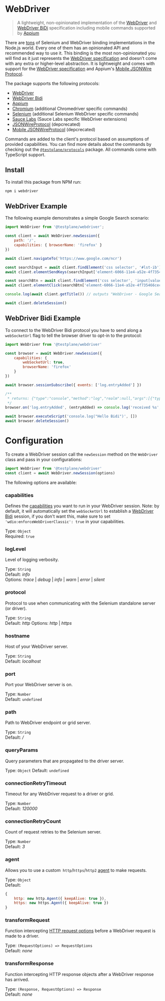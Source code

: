 WebDriver
=========

> A lightweight, non-opinionated implementation of the [WebDriver](https://w3c.github.io/webdriver/webdriver-spec.html) and [WebDriver BiDi](https://w3c.github.io/webdriver-bidi/) specification including mobile commands supported by [Appium](http://appium.io/)

There are [tons](https://github.com/christian-bromann/awesome-selenium#javascript) of Selenium and WebDriver binding implementations in the Node.js world. Every one of them has an opinionated API and recommended way to use it. This binding is the most non-opinionated you will find as it just represents the [WebDriver specification](https://w3c.github.io/webdriver/webdriver-spec.html) and doesn't come with any extra or higher-level abstraction. It is lightweight and comes with support for the [WebDriver specification](https://w3c.github.io/webdriver/webdriver-spec.html) and Appium's [Mobile JSONWire Protocol](https://github.com/appium/appium-base-driver/blob/master/docs/mjsonwp/protocol-methods.md).

The package supports the following protocols:

- [WebDriver](https://w3c.github.io/webdriver/)
- [WebDriver Bidi](https://w3c.github.io/webdriver-bidi/)
- [Appium](http://appium.io/)
- [Chromium](http://chromedriver.chromium.org/) (additional Chromedriver specific commands)
- [Selenium](https://www.selenium.dev/) (additional Selenium WebDriver specific commands)
- [Sauce Labs](https://saucelabs.com/) (Sauce Labs specific WebDriver extensions)
- [JSONWireProtocol](https://github.com/SeleniumHQ/selenium/wiki/JsonWireProtocol) (depcrecated)
- [Mobile JSONWireProtocol](https://github.com/SeleniumHQ/mobile-spec/blob/master/spec-draft.md) (depcrecated)

Commands are added to the client's protocol based on assumptions of provided capabilities. You can find more details about the commands by checking out the [`@testplane/protocols`](https://www.npmjs.com/package/@testplane/protocols) package. All commands come with TypeScript support.

## Install

To install this package from NPM run:

```sh
npm i webdriver
```

## WebDriver Example

The following example demonstrates a simple Google Search scenario:

```js
import WebDriver from '@testplane/webdriver';

const client = await WebDriver.newSession({
    path: '/',
    capabilities: { browserName: 'firefox' }
})

await client.navigateTo('https://www.google.com/ncr')

const searchInput = await client.findElement('css selector', '#lst-ib')
await client.elementSendKeys(searchInput['element-6066-11e4-a52e-4f735466cecf'], 'WebDriver')

const searchBtn = await client.findElement('css selector', 'input[value="Google Search"]')
await client.elementClick(searchBtn['element-6066-11e4-a52e-4f735466cecf'])

console.log(await client.getTitle()) // outputs "WebDriver - Google Search"

await client.deleteSession()
```

## WebDriver Bidi Example

To connect to the WebDriver Bidi protocol you have to send along a `webSocketUrl` flag to tell the browser driver to opt-in to the protocol:

```js
import WebDriver from '@testplane/webdriver'

const browser = await WebDriver.newSession({
    capabilities: {
        webSocketUrl: true,
        browserName: 'firefox'
    }
})

await browser.sessionSubscribe({ events: ['log.entryAdded'] })

/**
 * returns: {"type":"console","method":"log","realm":null,"args":[{"type":"string","value":"Hello Bidi"}],"level":"info","text":"Hello Bidi","timestamp":1657282076037}
 */
browser.on('log.entryAdded', (entryAdded) => console.log('received %s', entryAdded))

await browser.executeScript('console.log("Hello Bidi")', [])
await browser.deleteSession()
```

# Configuration

To create a WebDriver session call the `newSession` method on the `WebDriver` class and pass in your configurations:

```js
import WebDriver from '@testplane/webdriver'
const client = await WebDriver.newSession(options)
```

The following options are available:

### capabilities
Defines the [capabilities](https://w3c.github.io/webdriver/webdriver-spec.html#capabilities) you want to run in your WebDriver session. Note: by default, it will automatically set the `webSocketUrl` to establish a [WebDriver Bidi](https://w3c.github.io/webdriver-bidi/) session, if you don't want this, make sure to set `'wdio:enforceWebDriverClassic': true` in your capabilities.

Type: `Object`<br />
Required: `true`

### logLevel
Level of logging verbosity.

Type: `String`<br />
Default: *info*<br />
Options: *trace* | *debug* | *info* | *warn* | *error* | *silent*

### protocol
Protocol to use when communicating with the Selenium standalone server (or driver).

Type: `String`<br />
Default: *http*
Options: *http* | *https*

### hostname
Host of your WebDriver server.

Type: `String`<br />
Default: *localhost*

### port
Port your WebDriver server is on.

Type: `Number`<br />
Default: `undefined`

### path
Path to WebDriver endpoint or grid server.

Type: `String`<br />
Default: */*

### queryParams
Query parameters that are propagated to the driver server.

Type: `Object`
Default: `undefined`

### connectionRetryTimeout
Timeout for any WebDriver request to a driver or grid.

Type: `Number`<br />
Default: *120000*

### connectionRetryCount
Count of request retries to the Selenium server.

Type: `Number`<br />
Default: *3*

### agent

Allows you to use a custom` http`/`https`/`http2` [agent](https://www.npmjs.com/package/got#agent) to make requests.

Type: `Object`<br />
Default:

```js
{
    http: new http.Agent({ keepAlive: true }),
    https: new https.Agent({ keepAlive: true })
}
```

### transformRequest
Function intercepting [HTTP request options](https://github.com/sindresorhus/got#options) before a WebDriver request is made to a driver.

Type: `(RequestOptions) => RequestOptions`<br />
Default: *none*

### transformResponse
Function intercepting HTTP response objects after a WebDriver response has arrived.

Type: `(Response, RequestOptions) => Response`<br />
Default: *none*
